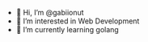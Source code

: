 - 👋 Hi, I’m @gabiionut
- 👀 I’m interested in Web Development
- 🌱 I’m currently learning golang

<!---
gabiionut/gabiionut is a ✨ special ✨ repository because its `README.md` (this file) appears on your GitHub profile.
You can click the Preview link to take a look at your changes.
--->
